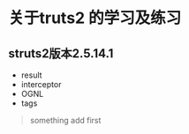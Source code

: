 # 关于truts2 的学习及练习

struts2版本2.5.14.1
-

-  result
-  interceptor
-  OGNL
- tags
>something
>add
    first
